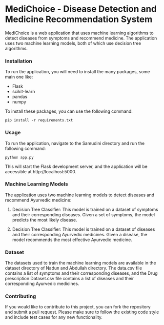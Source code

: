 
# MediChoice - Disease Detection and Medicine Recommendation System
MediChoice is a web application that uses machine learning algorithms to detect diseases from symptoms and recommend medicine. The application uses two machine learning models, both of which use decision tree algorithms.

### Installation
To run the application, you will need to install the many packages, some main one like:

* Flask
* scikit-learn
* pandas
* numpy

To install these packages, you can use the following command:

`pip install -r requirements.txt`

### Usage
To run the application, navigate to the Samudini directory and run the following command:

`python app.py`

This will start the Flask development server, and the application will be accessible at http://localhost:5000.

### Machine Learning Models
The application uses two machine learning models to detect diseases and recommend Ayurvedic medicine:

1. Decision Tree Classifier: This model is trained on a dataset of symptoms and their corresponding diseases. Given a set of symptoms, the model predicts the most likely disease.

2. Decision Tree Classifier: This model is trained on a dataset of diseases and their corresponding Ayurvedic medicines. Given a disease, the model recommends the most effective Ayurvedic medicine.

### Dataset
The datasets used to train the machine learning models are available in the dataset directory of Nadun and Abdullah directory. The data.csv file contains a list of symptoms and their corresponding diseases, and the Drug prescription Dataset.csv file contains a list of diseases and their corresponding Ayurvedic medicines.

### Contributing
If you would like to contribute to this project, you can fork the repository and submit a pull request. Please make sure to follow the existing code style and include test cases for any new functionality.

